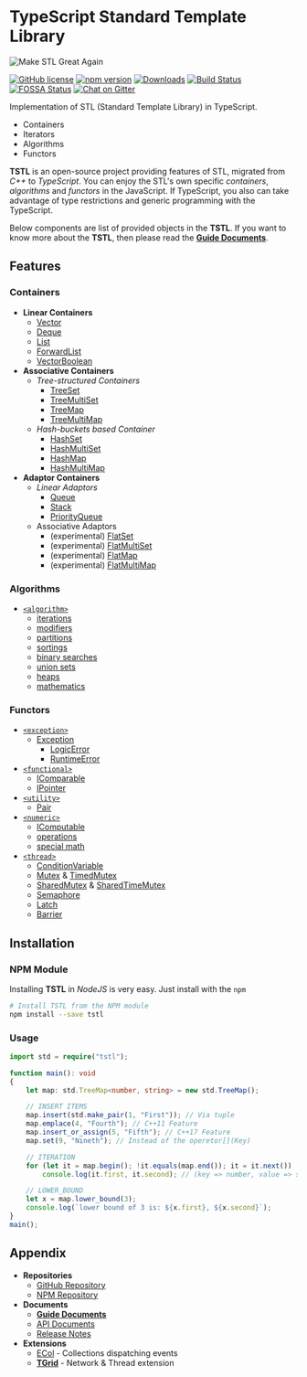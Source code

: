 # TypeScript Standard Template Library
![Make STL Great Again](https://user-images.githubusercontent.com/13158709/59512339-799c6300-8ef3-11e9-961c-64f32432646f.png)

[![GitHub license](https://img.shields.io/badge/license-MIT-blue.svg)](https://github.com/samchon/tstl/blob/master/LICENSE)
[![npm version](https://badge.fury.io/js/tstl.svg)](https://www.npmjs.com/package/tstl)
[![Downloads](https://img.shields.io/npm/dm/tstl.svg)](https://www.npmjs.com/package/tstl)
[![Build Status](https://github.com/samchon/tstl/workflows/build/badge.svg)](https://github.com/samchon/tstl/actions?query=workflow%3Abuild)
[![FOSSA Status](https://app.fossa.io/api/projects/git%2Bgithub.com%2Fsamchon%2Ftstl.svg?type=shield)](https://app.fossa.io/projects/git%2Bgithub.com%2Fsamchon%2Ftstl?ref=badge_shield)
[![Chat on Gitter](https://badges.gitter.im/samchon/tstl.svg)](https://gitter.im/samchon/tstl?utm_source=badge&utm_medium=badge&utm_campaign=pr-badge&utm_content=badge)

Implementation of STL (Standard Template Library) in TypeScript.
  - Containers
  - Iterators
  - Algorithms
  - Functors

**TSTL** is an open-source project providing features of STL, migrated from *C++* to *TypeScript*. You can enjoy the STL's own specific *containers*, *algorithms* and *functors* in the JavaScript. If TypeScript, you also can take advantage of type restrictions and generic programming with the TypeScript.

Below components are list of provided objects in the **TSTL**. If you want to know more about the **TSTL**, then please read the [**Guide Documents**](https://github.com/samchon/tstl/wiki).




## Features
### Containers
  - **Linear Containers**
    - [Vector](http://tstl.dev/api/classes/std.vector.html)
    - [Deque](http://tstl.dev/api/classes/std.deque.html)
    - [List](http://tstl.dev/api/classes/std.list.html)
    - [ForwardList](http://tstl.dev/api/classes/std.forwardlist.html)
    - [VectorBoolean](http://tstl.dev/api/classes/std.vectorboolean.html)
  - **Associative Containers**
    - *Tree-structured Containers*
      - [TreeSet](http://tstl.dev/api/classes/std.treeset.html)
      - [TreeMultiSet](http://tstl.dev/api/classes/std.treemultiset.html)
      - [TreeMap](http://tstl.dev/api/classes/std.treemap.html)
      - [TreeMultiMap](http://tstl.dev/api/classes/std.treemultimap.html)
    - *Hash-buckets based Container*
      - [HashSet](http://tstl.dev/api/classes/std.hashset.html)
      - [HashMultiSet](http://tstl.dev/api/classes/std.hashmultiset.html)
      - [HashMap](http://tstl.dev/api/classes/std.hashmap.html)
      - [HashMultiMap](http://tstl.dev/api/classes/std.hashmultimap.html)
  - **Adaptor Containers**
    - *Linear Adaptors*
      - [Queue](http://tstl.dev/api/classes/std.queue.html)
      - [Stack](http://tstl.dev/api/classes/std.stack.html)
      - [PriorityQueue](http://tstl.dev/api/classes/std.priorityqueue.html)
    - Associative Adaptors
      - (experimental) [FlatSet](http://tstl.dev/api/classes/std_experimental.flatset.html)
      - (experimental) [FlatMultiSet](http://tstl.dev/api/classes/std_experimental.flatmultiset.html)
      - (experimental) [FlatMap](http://tstl.dev/api/classes/std_experimental.flatmap.html)
      - (experimental) [FlatMultiMap](http://tstl.dev/api/classes/std_experimental.flatmultimap.html)

### Algorithms
- [`<algorithm>`](http://www.cplusplus.com/reference/algorithm/)
    - [iterations](https://github.com/samchon/tstl/blob/master/src/algorithm/iterations.ts)
    - [modifiers](https://github.com/samchon/tstl/blob/master/src/algorithm/modifiers.ts)
    - [partitions](https://github.com/samchon/tstl/blob/master/src/algorithm/partitions.ts)
    - [sortings](https://github.com/samchon/tstl/blob/master/src/algorithm/sortings.ts)
    - [binary searches](https://github.com/samchon/tstl/blob/master/src/algorithm/binary_searches.ts)
    - [union sets](https://github.com/samchon/tstl/blob/master/src/algorithm/union_sets.ts)
    - [heaps](https://github.com/samchon/tstl/blob/master/src/algorithm/heaps.ts)
    - [mathematics](https://github.com/samchon/tstl/blob/master/src/algorithm/mathematics.ts)

### Functors
  - [`<exception>`](http://www.cplusplus.com/reference/exception/)
    - [Exception](http://tstl.dev/api/classes/std.exception.html)
      - [LogicError](http://tstl.dev/api/classes/std.logicerror.html)
      - [RuntimeError](http://tstl.dev/api/classes/std.runtimeerror.html)
  - [`<functional>`](http://www.cplusplus.com/reference/functional/)
    - [IComparable](http://tstl.dev/api/interfaces/std.icomparable.html)
    - [IPointer](https://tstl.dev/api/modules/std.ipointer.html)
  - [`<utility>`](http://www.cplusplus.com/reference/utility/)
    - [Pair](http://tstl.dev/api/classes/std.pair.html)
  - [`<numeric>`](http://en.cppreference.com/w/cpp/numeric)
    - [IComputable](https://github.com/samchon/tstl/blob/master/src/numeric/IComputable.ts)
    - [operations](https://github.com/samchon/tstl/blob/master/src/numeric/operations.ts)
    - [special math](http://en.cppreference.com/w/cpp/numeric/special_math)
  - [`<thread>`](https://github.com/samchon/tstl/blob/master/src/thread.ts)
    - [ConditionVariable](http://tstl.dev/api/classes/std.conditionvariable.html)
    - [Mutex](http://tstl.dev/api/classes/std.mutex.html) & [TimedMutex](http://tstl.dev/api/classes/std.timedmutex.html)
    - [SharedMutex](http://tstl.dev/api/classes/std.sharedmutex.html) & [SharedTimeMutex](http://tstl.dev/api/classes/std.sharedtimedmutex.html)
    - [Semaphore](http://tstl.dev/api/classes/std.semaphore.html)
    - [Latch](http://tstl.dev/api/classes/std.latch.html)
    - [Barrier](http://tstl.dev/api/classes/std.barrier.html)




## Installation
### NPM Module
Installing **TSTL** in *NodeJS* is very easy. Just install with the `npm`

```bash
# Install TSTL from the NPM module
npm install --save tstl
```

### Usage
``` typescript
import std = require("tstl");

function main(): void
{
    let map: std.TreeMap<number, string> = new std.TreeMap();

    // INSERT ITEMS
    map.insert(std.make_pair(1, "First")); // Via tuple
    map.emplace(4, "Fourth"); // C++11 Feature
    map.insert_or_assign(5, "Fifth"); // C++17 Feature
    map.set(9, "Nineth"); // Instead of the operetor[](Key)

    // ITERATION
    for (let it = map.begin(); !it.equals(map.end()); it = it.next())
        console.log(it.first, it.second); // (key => number, value => string)

    // LOWER_BOUND
    let x = map.lower_bound(3);
    console.log(`lower bound of 3 is: ${x.first}, ${x.second}`);
}
main();
```




## Appendix
  - **Repositories**
    - [GitHub Repository](https://github.com/samchon/tstl)
    - [NPM Repository](https://www.npmjs.com/package/tstl)
  - **Documents**
    - [**Guide Documents**](https://github.com/samchon/tstl/wiki)
    - [API Documents](http://tstl.dev/api)
    - [Release Notes](https://github.com/samchon/tstl/releases)
  - **Extensions**
    - [ECol](https://github.com/samchon/ecol) - Collections dispatching events
    - [**TGrid**](https://github.com/samchon/tgrid) - Network & Thread extension
